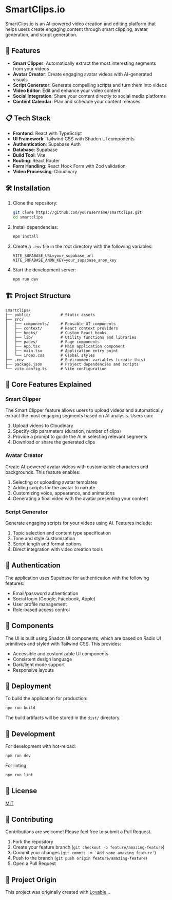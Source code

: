 # SmartClips.io

SmartClips.io is an AI-powered video creation and editing platform that helps users create engaging content through smart clipping, avatar generation, and script generation.

## 🚀 Features

- **Smart Clipper**: Automatically extract the most interesting segments from your videos
- **Avatar Creator**: Create engaging avatar videos with AI-generated visuals
- **Script Generator**: Generate compelling scripts and turn them into videos
- **Video Editor**: Edit and enhance your video content
- **Social Integration**: Share your content directly to social media platforms
- **Content Calendar**: Plan and schedule your content releases

## 📋 Tech Stack

- **Frontend**: React with TypeScript
- **UI Framework**: Tailwind CSS with Shadcn UI components
- **Authentication**: Supabase Auth
- **Database**: Supabase
- **Build Tool**: Vite
- **Routing**: React Router
- **Form Handling**: React Hook Form with Zod validation
- **Video Processing**: Cloudinary

## 🛠️ Installation

1. Clone the repository:
   ```bash
   git clone https://github.com/yourusername/smartclips.git
   cd smartclips
   ```

2. Install dependencies:
   ```bash
   npm install
   ```

3. Create a `.env` file in the root directory with the following variables:
   ```
   VITE_SUPABASE_URL=your_supabase_url
   VITE_SUPABASE_ANON_KEY=your_supabase_anon_key
   ```

4. Start the development server:
   ```bash
   npm run dev
   ```

## 🏗️ Project Structure

```
smartclips/
├── public/             # Static assets
├── src/
│   ├── components/     # Reusable UI components
│   ├── context/        # React context providers
│   ├── hooks/          # Custom React hooks
│   ├── lib/            # Utility functions and libraries
│   ├── pages/          # Page components
│   ├── App.tsx         # Main application component
│   ├── main.tsx        # Application entry point
│   └── index.css       # Global styles
├── .env                # Environment variables (create this)
├── package.json        # Project dependencies and scripts
└── vite.config.ts      # Vite configuration
```

## 📱 Core Features Explained

### Smart Clipper

The Smart Clipper feature allows users to upload videos and automatically extract the most engaging segments based on AI analysis. Users can:

1. Upload videos to Cloudinary
2. Specify clip parameters (duration, number of clips)
3. Provide a prompt to guide the AI in selecting relevant segments
4. Download or share the generated clips

### Avatar Creator

Create AI-powered avatar videos with customizable characters and backgrounds. This feature enables:

1. Selecting or uploading avatar templates
2. Adding scripts for the avatar to narrate
3. Customizing voice, appearance, and animations
4. Generating a final video with the avatar presenting your content

### Script Generator

Generate engaging scripts for your videos using AI. Features include:

1. Topic selection and content type specification
2. Tone and style customization
3. Script length and format options
4. Direct integration with video creation tools

## 🔐 Authentication

The application uses Supabase for authentication with the following features:

- Email/password authentication
- Social login (Google, Facebook, Apple)
- User profile management
- Role-based access control

## 🧩 Components

The UI is built using Shadcn UI components, which are based on Radix UI primitives and styled with Tailwind CSS. This provides:

- Accessible and customizable UI components
- Consistent design language
- Dark/light mode support
- Responsive layouts

## 🚀 Deployment

To build the application for production:

```bash
npm run build
```

The build artifacts will be stored in the `dist/` directory.

## 🧪 Development

For development with hot-reload:

```bash
npm run dev
```

For linting:

```bash
npm run lint
```

## 📄 License

[MIT](LICENSE)

## 🤝 Contributing

Contributions are welcome! Please feel free to submit a Pull Request.

1. Fork the repository
2. Create your feature branch (`git checkout -b feature/amazing-feature`)
3. Commit your changes (`git commit -m 'Add some amazing feature'`)
4. Push to the branch (`git push origin feature/amazing-feature`)
5. Open a Pull Request

## 📝 Project Origin

This project was originally created with [Lovable](https://lovable.dev/projects/3ba4ae96-5ecb-4089-93a3-66ad5d0c8015)...
